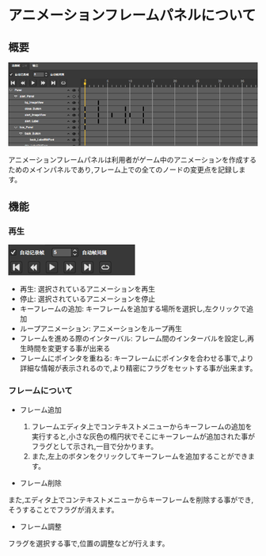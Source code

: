 # アニメーションフレームパネルについて

## 概要

![](./res/animation_frame_panel.png)

アニメーションフレームパネルは利用者がゲーム中のアニメーションを作成するためのメインパネルであり,フレーム上での全てのノードの変更点を記録します。

## 機能



### 再生

![](./res/controllers_button.png)


- 再生: 選択されているアニメーションを再生
- 停止: 選択されているアニメーションを停止
- キーフレームの追加: キーフレームを追加する場所を選択し,左クリックで追加
- ループアニメーション: アニメーションをループ再生
- フレームを進める際のインターバル: フレーム間のインターバルを設定し,再生時間を変更する事が出来る 
- フレームにポインタを重ねる: キーフレームにポインタを合わせる事で,より詳細な情報が表示されるので,より精密にフラグをセットする事が出来ます。


### フレームについて



- フレーム追加

	1. フレームエディタ上でコンテキストメニューからキーフレームの追加を実行すると,小さな灰色の楕円状でそこにキーフレームが追加された事がフラグとして示され,一目で分かります。
	2. また,左上のボタンをクリックしてキーフレームを追加することができます。

 
- フレーム削除

また,エディタ上でコンテキストメニューからキーフレームを削除する事ができ,そうすることでフラグが消えます。

- フレーム調整

フラグを選択する事で,位置の調整などが行えます。